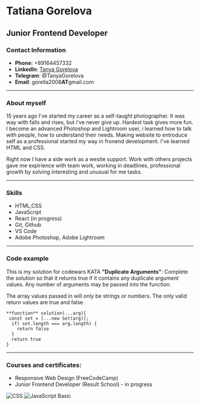 # Tatiana Gorelova
**Junior Frontend Developer**
----
### Contact Information

* **Phone**: +89164457332
* **LinkedIn**: [Tanya Gorelova](https://www.linkedin.com/in/tanya-gorelova/)
* **Telegram**: @TanyaGorelova
* **Email**: gorella2008**AT**gmail.com
----
### About myself

15 years ago I've started my career as a self-taught photographer.  It was way with falls and rises, but i've never give up. Hardest task gives more fun. I become an advanced Photoshop and Lightroom user, i learned how to talk with people, how to understand their needs. Making website to entroduce self as a professional started my way in fronend development. I've learned HTML and CSS.

Right now I have a side work as a wesite support. Work with others projects gave me expirience with team work, working in deadlines, professional growth by solving interesting and unusual for me tasks.

----

### Skills

* HTML,CSS
* JavaScript
* React (in progress)
* Git, Github
* VS Code
* Adobe Photoshop, Adobe Lightroom
-----
### Code example

This is my solution for codewars KATA **"Duplicate Arguments"**:
Complete the solution so that it returns true if it contains any duplicate argument values. Any number of arguments may be passed into the function.

The array values passed in will only be strings or numbers. The only valid return values are true and false.

```
**function** solution(...arg){
 const set = [...new Set(arg)];
  if( set.length === arg.length) {
    return false
  }
  return true
}
```

-----
### Courses and certificates:

* Responsive Web Design (FreeCodeCamp)
* Junior Frontend Developer (Result School) - in progress

![CSS](https://s179vla.storage.yandex.net/rdisk/86a90fca77b7771c91a1991dc94aa971c5e41ffab8573333dbc916eacf6ff6d5/640aa801/NiDWaz0BxfV6fh1bPXwNJJ35MVTAqIwfDjJkITDSumFM38wt5WB51unyVI64uW3eSLZJEqZycJdb-YNHjgulcw==?uid=0&filename=css%20certificate.jpg&disposition=inline&hash=&limit=0&content_type=image%2Fjpeg&owner_uid=0&fsize=86097&hid=722df2f3cd8479a80539abfc4c4a1260&media_type=image&tknv=v2&etag=ddae2baa9c7b7feab32807646049cd69&rtoken=GOJQPKDCXNHH&force_default=no&ycrid=na-5104df42069e090338ba4785f3022b6a-downloader4e&ts=5f6839a094240&s=03287d62394c357cefa149c54ae2f51425a1b6b30c8b5485381d3953b20a11b3&pb=U2FsdGVkX1-AQgrb08uJvOjwhfM8CB0stRm79-jiPxwSjxpYFOpq4ndGe00vrIeZpkDBDvUWFFE_YA-nlVeLAK41_SFmy6t80FgN6U2unr0)
![JavaScript Basic](https://s467sas.storage.yandex.net/rdisk/0dcb5a75398ade5b0c83f7693945eec43e56d2f61b56a2e652f86667f998d84b/640aa854/NiDWaz0BxfV6fh1bPXwNJD_8JXDD-RYe4kt1W3KvlZDiUjYE8KAYC7ZXaAlCRyqInTn5KIIDgnsa8YZ-ZzLOOQ==?uid=0&filename=js_basic%20certificate.jpg&disposition=inline&hash=&limit=0&content_type=image%2Fjpeg&owner_uid=0&fsize=87243&hid=ce61a9a6e02e0bf7703b081b0cb4bdca&media_type=image&tknv=v2&etag=36394f1a4fcc9ab274259377adb42efa&rtoken=9hR4UTWmYsMY&force_default=no&ycrid=na-64993e0e9942f62e3456371e128ce8bc-downloader4e&ts=5f6839efbbd00&s=9bf52e63113486d7c44bdf622d621e45b548cf2c763733413b1c80749a7fd2a7&pb=U2FsdGVkX1_MGBJmxgx7nCNiQ_jWcgzL3382PnoEFLiu9QdSBkaqFwWR-oaKvaROiDvs8QPf53wzWbEi8_wf1nY3hq6REjF3vqUM8dZ3FYo)
